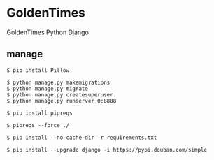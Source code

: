 # GoldenTimes
GoldenTimes Python Django


## manage

```shell script
$ pip install Pillow

$ python manage.py makemigrations
$ python manage.py migrate
$ python manage.py createsuperuser
$ python manage.py runserver 0:8888
```


```shell script
$ pip install pipreqs
```

```shell script
$ pipreqs --force ./
```

```shell script
$ pip install --no-cache-dir -r requirements.txt
```

```shell script
$ pip install --upgrade django -i https://pypi.douban.com/simple
```